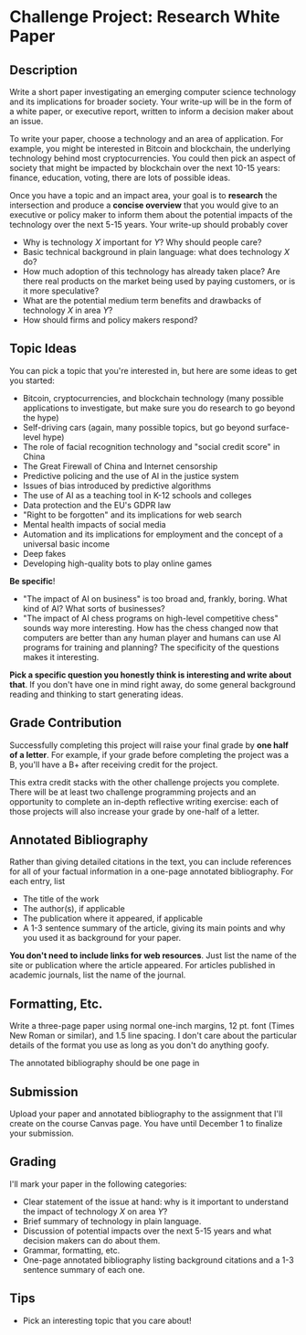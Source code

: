 # Challenge Project: Research White Paper

## Description

Write a short paper investigating an emerging computer science technology and its implications for broader society. 
Your write-up will be in the form of a white paper, or executive report, written to inform a decision maker about an issue.

To write your paper, choose a technology and an area of application. For example, you might be interested in Bitcoin and blockchain,
the underlying technology behind most cryptocurrencies. You could then pick an aspect of society that might be impacted by blockchain over the
next 10-15 years: finance, education, voting, there are lots of possible ideas.

Once you have a topic and an impact area, your goal is to **research** the intersection and produce a **concise overview** that you
would give to an executive or policy maker to inform them about the potential impacts of the technology over the next 5-15 years. Your
write-up should probably cover

- Why is technology *X* important for *Y*? Why should people care?
- Basic technical background in plain language: what does technology *X* do?
- How much adoption of this technology has already taken place? Are there real products on the market being used by paying customers, or is it more speculative?
- What are the potential medium term benefits and drawbacks of technology *X* in area *Y*?
- How should firms and policy makers respond?

## Topic Ideas

You can pick a topic that you're interested in, but here are some ideas to get you started:

- Bitcoin, cryptocurrencies, and blockchain technology (many possible applications to investigate, but make sure you do research to go beyond the hype)
- Self-driving cars (again, many possible topics, but go beyond surface-level hype)
- The role of facial recognition technology and "social credit score" in China
- The Great Firewall of China and Internet censorship
- Predictive policing and the use of AI in the justice system
- Issues of bias introduced by predictive algorithms
- The use of AI as a teaching tool in K-12 schools and colleges
- Data protection and the EU's GDPR law
- "Right to be forgotten" and its implications for web search
- Mental health impacts of social media
- Automation and its implications for employment and the concept of a universal basic income
- Deep fakes
- Developing high-quality bots to play online games

**Be specific**!

- "The impact of AI on business" is too broad and, frankly, boring. What kind of AI? What sorts of businesses?
- "The impact of AI chess programs on high-level competitive chess" sounds way more interesting. How has the chess changed now that
computers are better than any human player and humans can use AI programs for training and planning? The specificity of the questions 
makes it interesting.

**Pick a specific question you honestly think is interesting and write about that**. If you don't have one in mind right away, do some
general background reading and thinking to start generating ideas.

## Grade Contribution

Successfully completing this project will raise your final grade by **one half of a letter**. For example, if your grade before completing
the project was a B, you'll have a B+ after receiving credit for the project.

This extra credit stacks with the other challenge projects you complete. There will be at least two challenge programming projects and an
opportunity to complete an in-depth reflective writing exercise: each of those projects will also increase your grade by one-half of a
letter.

## Annotated Bibliography

Rather than giving detailed citations in the text, you can include references for all of your factual information in a one-page annotated
bibliography. For each entry, list

- The title of the work
- The author(s), if applicable
- The publication where it appeared, if applicable
- A 1-3 sentence summary of the article, giving its main points and why you used it as background for your paper.

**You don't need to include links for web resources**. Just list the name of the site or publication where the article appeared.
For articles published in academic journals, list the name of the journal.

## Formatting, Etc.

Write a three-page paper using normal one-inch margins, 12 pt. font (Times New Roman or similar), and 1.5 line spacing. I don't care about
the particular details of the format you use as long as you don't do anything goofy.

The annotated bibliography should be one page in 

## Submission

Upload your paper and annotated bibliography to the assignment that I'll create on the course Canvas page. You have until December 1
to finalize your submission.

## Grading

I'll mark your paper in the following categories:

- Clear statement of the issue at hand: why is it important to understand the impact of technology *X* on area *Y*?
- Brief summary of technology in plain language.
- Discussion of potential impacts over the next 5-15 years and what decision makers can do about them.
- Grammar, formatting, etc.
- One-page annotated bibliography listing background citations and a 1-3 sentence summary of each one.

## Tips

- Pick an interesting topic that you care about!
